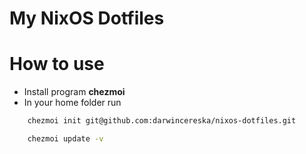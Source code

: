 # My NixOS Dotfiles

# How to use
- Install program **chezmoi**
- In your home folder run
```bash
    chezmoi init git@github.com:darwincereska/nixos-dotfiles.git

    chezmoi update -v
```

